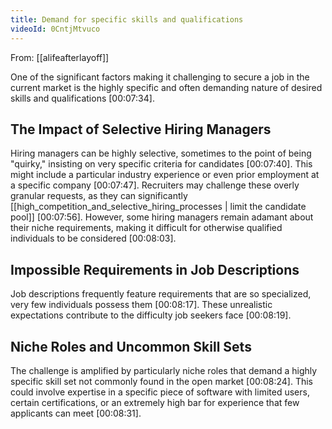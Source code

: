 ```yaml
---
title: Demand for specific skills and qualifications
videoId: 0CntjMtvuco
---
```


From: [[alifeafterlayoff]] <br/> 

One of the significant factors making it challenging to secure a job in the current market is the highly specific and often demanding nature of desired skills and qualifications <a class="yt-timestamp" data-t="00:07:34">[00:07:34]</a>.

## The Impact of Selective Hiring Managers

Hiring managers can be highly selective, sometimes to the point of being "quirky," insisting on very specific criteria for candidates <a class="yt-timestamp" data-t="00:07:40">[00:07:40]</a>. This might include a particular industry experience or even prior employment at a specific company <a class="yt-timestamp" data-t="00:07:47">[00:07:47]</a>. Recruiters may challenge these overly granular requests, as they can significantly [[high_competition_and_selective_hiring_processes | limit the candidate pool]] <a class="yt-timestamp" data-t="00:07:56">[00:07:56]</a>. However, some hiring managers remain adamant about their niche requirements, making it difficult for otherwise qualified individuals to be considered <a class="yt-timestamp" data-t="00:08:03">[00:08:03]</a>.

## Impossible Requirements in Job Descriptions

Job descriptions frequently feature requirements that are so specialized, very few individuals possess them <a class="yt-timestamp" data-t="00:08:17">[00:08:17]</a>. These unrealistic expectations contribute to the difficulty job seekers face <a class="yt-timestamp" data-t="00:08:19">[00:08:19]</a>.

## Niche Roles and Uncommon Skill Sets

The challenge is amplified by particularly niche roles that demand a highly specific skill set not commonly found in the open market <a class="yt-timestamp" data-t="00:08:24">[00:08:24]</a>. This could involve expertise in a specific piece of software with limited users, certain certifications, or an extremely high bar for experience that few applicants can meet <a class="yt-timestamp" data-t="00:08:31">[00:08:31]</a>.